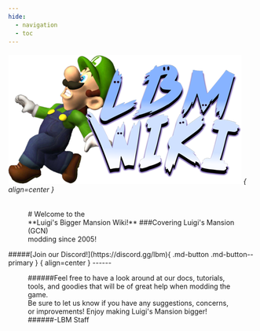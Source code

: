 ```yaml
---
hide:
  - navigation
  - toc
---
```

###### ![](assets/welcome1.png) { align=center }
<figure Markdown>
# Welcome to the<br>**Luigi's Bigger Mansion Wiki!**
###Covering Luigi's Mansion (GCN)<br>modding since 2005!
</figure>
#####[Join our Discord!](https://discord.gg/lbm){ .md-button .md-button--primary } { align=center }
------
<figure Markdown>
######Feel free to have a look around at our docs, tutorials, tools, and goodies that will be of great help when modding the game.<br>Be sure to let us know if you have any suggestions, concerns, or improvements! Enjoy making Luigi's Mansion bigger!
######-LBM Staff
</figure>